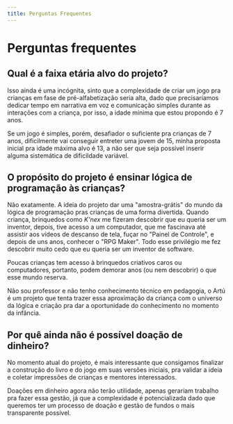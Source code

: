 ```yaml
---
title: Perguntas Frequentes
---
```


# Perguntas frequentes

## Qual é a faixa etária alvo do projeto?

Isso ainda é uma incógnita, sinto que a complexidade de criar um jogo pra crianças em fase de pré-alfabetização seria alta, dado que precisaríamos dedicar tempo em narrativa em voz e comunicação simples durante as interações com a criança, por isso, a idade mínima que estou propondo é 7 anos.

Se um jogo é simples, porém, desafiador o suficiente pra crianças de 7 anos, dificilmente vai conseguir entreter uma jovem de 15, minha proposta inicial pra idade máxima alvo é 13, a não ser que seja possível inserir alguma sistemática de dificildade variável.

## O propósito do projeto é ensinar lógica de programação às crianças?

Não exatamente. A ideia do projeto dar uma "amostra-grátis" do mundo da lógica de programação pras crianças de uma forma divertida.
Quando criança, brinquedos como _K'nex_ me fizeram descobrir que eu queria ser um inventor, depois, tive acesso a um computador, que me fascinava até assistir aos vídeos de descanso de tela, fuçar no "Painel de Controle", e depois de uns anos, conhecer o "RPG Maker". Todo esse privilégio me fez descobrir muito cedo que eu queria ser um inventor de software.

Poucas crianças tem acesso à brinquedos criativos caros ou computadores, portanto, podem demorar anos (ou nem descobrir) o que esse mundo reserva.

Não sou professor e não tenho conhecimento técnico em pedagogia, o Artú é um projeto que tenta trazer essa aproximação da criança com o universo da lógica e criação pra dar a oportunidade do conhecimento no momento da infância.

## Por quê ainda não é possível doação de dinheiro?

No momento atual do projeto, é mais interessante que consigamos finalizar a construção do livro e do jogo em suas versões iniciais, pra validar a ideia e coletar impressões de crianças e mentores interessados.

Doações em dinheiro agora não terão utilidade, apenas gerariam trabalho pra fazer essa gestão, já que a complexidade é potencializada dado que queremos ter um processo de doação e gestão de fundos o mais transparente possível.
